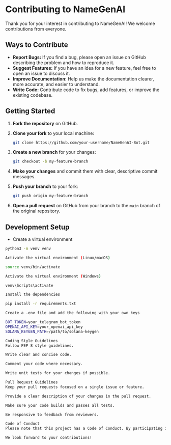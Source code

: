 # Contributing to NameGenAI

Thank you for your interest in contributing to NameGenAI! We welcome contributions from everyone.

## Ways to Contribute

*   **Report Bugs:** If you find a bug, please open an issue on GitHub describing the problem and how to reproduce it.
*   **Suggest Features:** If you have an idea for a new feature, feel free to open an issue to discuss it.
*   **Improve Documentation:** Help us make the documentation clearer, more accurate, and easier to understand.
*   **Write Code:** Contribute code to fix bugs, add features, or improve the existing codebase.

## Getting Started

1. **Fork the repository** on GitHub.
2. **Clone your fork** to your local machine:

    ```bash
    git clone https://github.com/your-username/NameGenAI-Bot.git
    ```
3. **Create a new branch** for your changes:

    ```bash
    git checkout -b my-feature-branch
    ```
4. **Make your changes** and commit them with clear, descriptive commit messages.
5. **Push your branch** to your fork:

    ```bash
    git push origin my-feature-branch
    ```
6. **Open a pull request** on GitHub from your branch to the `main` branch of the original repository.

## Development Setup
* Create a virtual environment
```bash
python3 -m venv venv

Activate the virtual environment (Linux/macOS)

source venv/bin/activate

Activate the virtual environment (Windows)

venv\Scripts\activate

Install the dependencies

pip install -r requirements.txt

Create a .env file and add the following with your own keys

BOT_TOKEN=your_telegram_bot_token
OPENAI_API_KEY=your_openai_api_key
SOLANA_KEYGEN_PATH=/path/to/solana-keygen

Coding Style Guidelines
Follow PEP 8 style guidelines.

Write clear and concise code.

Comment your code where necessary.

Write unit tests for your changes if possible.

Pull Request Guidelines
Keep your pull requests focused on a single issue or feature.

Provide a clear description of your changes in the pull request.

Make sure your code builds and passes all tests.

Be responsive to feedback from reviewers.

Code of Conduct
Please note that this project has a Code of Conduct. By participating in this project, you agree to abide by its terms.

We look forward to your contributions!
